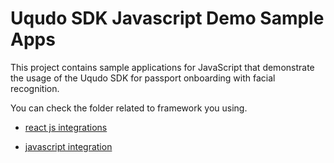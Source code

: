 # Uqudo SDK Javascript Demo Sample Apps

This project contains sample applications for JavaScript that demonstrate the usage of the Uqudo SDK for passport onboarding with facial recognition.

You can check the folder related to framework you using.

- [react js integrations](./reactJS/README.md)


- [javascript integration](./vanillaJS/README.md)
